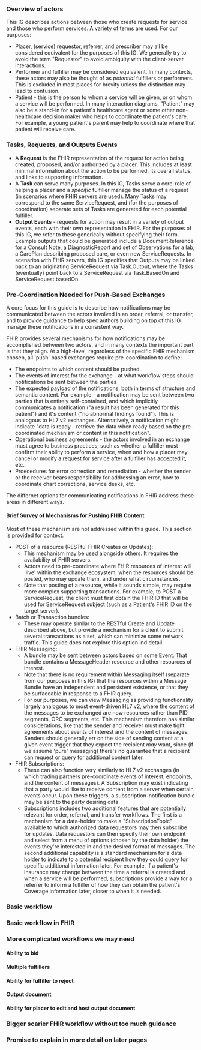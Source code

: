 ### Overview of actors

This IG describes actions between those who create requests for service and those who perform services. A variety of terms are used. For our purposes:

* Placer, (service) requestor, referrer, and prescriber may all be considered equivalent for the purposes of this IG. We generally try to avoid the term "Requestor" to avoid ambiguity with the client-server interactions. 
* Performer and fulfiller may be considered equivalent. In many contexts, these actors may also be thought of as *potential* fulfillers or performers. This is excluded in most places for brevity unless the distinction may lead to confusion.
* Patient - this is the person to whom a service will be given, or on whom a service will be performed. In many interaction diagrams, "Patient" may also be a stand-in for a patient's healthcare agent or some other non-healthcare decision maker who helps to coordinate the patient's care. For example, a young patient's parent may help to coordinate where that patient will receive care. 

### Tasks, Requests, and Outputs Events
* A **Request** is the FHIR representation of the request for action being created, proposed, and/or authorized by a placer. This includes at least minimal information about the action to be performed, its overall status, and links to supporting information.
* A **Task** can serve many purposes. In this IG, Tasks serve a core-role of helping a placer and a _specific_ fulfiller manage the status of a request (in scenarios where FHIR servers are used). Many Tasks may correspond to the same ServiceRequest, and (for the purposes of coordination) separate sets of Tasks are generated for each potential fulfiller.  
* **Output Events** - requests for action may result in a variety of output events, each with their own representation in FHIR. For the purposes of this IG, we refer to these generically without specifying their form. Example outputs that could be generated include a DocumentReference for a Consult Note, a DiagnosticReport and set of Observations for a lab, a CarePlan describing proposed care, or even new ServiceRequests. In scenarios with FHIR servers, this IG specifies that Outputs may be linked back to an originating ServiceRequest via Task.Output, where the Tasks (eventually) point back to a ServiceRequest via Task.BasedOn and ServiceRequest.basedOn.

### Pre-Coordination Needed for Push-Based Exchanges
A core focus for this guide is to describe how notifications may be communicated between the actors involved in an order, referral, or transfer, and to provide guidance to help spec authors building on top of this IG manage these notifications in a consistent way.

FHIR provides several mechanisms for how notifications may be accomplished between two actors, and in many contexts the important part is that they align. At a high-level, regardless of the specific FHIR mechanism chosen, all 'push' based exchanges require pre-coordination to define:
* The endpoints to which content should be pushed.
* The events of interest for the exchange - at what workflow steps should notifications be sent between the parties
* The expected payload of the notifications, both in terms of structure and semantic content. For example - a notification may be sent between two parties that is entirely self-contained, and which implicitly communicates a notification ("a result has been generated for this patient") and it's content ("no abnormal findings found"). This is analogous to HL7 v2 exchanges. Alternatively, a notification might indicate "data is ready - retrieve the data when ready based on the pre-coordinated mechanism or content in this notification".   
* Operational business agreements - the actors involved in an exchange must agree to business practices, such as whether a fulfiller must confirm their ability to perform a service, when and how a placer may cancel or modify a request for service after a fulfiller has accepted it, etc. 
* Proecedures for error correction and remediation - whether the sender or the receiver bears responsibility for addressing an error, how to coordinate chart corrections, service desks, etc. 

The differnet options for communicating notifications in FHIR address these areas in different ways. 

#### Brief Survey of Mechanisms for Pushing FHIR Content 
Most of these mechanism are not addressed within this guide. This section is provided for context.
* POST of a resource (RESTful FHIR Creates or Updates):
  + This mechanism may be used alongside others. It requires the availability of FHIR servers.
  + Actors need to pre-coordinate where FHIR resources of interest will 'live' within the exchange ecosystem, when the resources should be posted, who may update them, and under what circumstances.
  + Note that posting of a resource, while it sounds simple, may require more complex supporting transactions. For example, to POST a ServiceRequest, the client must first obtain the FHIR ID that will be used for ServiceRequest.subject (such as a Patient's FHIR ID on the target server).
* Batch or Transaction bundles:
  + These may operate similar to the RESTful Create and Update described above, but provide a mechanism for a client to submit several transactions as a set, which can minimize some network traffic. This guide does not explore this option ind detail.
* FHIR Messaging:
  + A bundle may be sent between actors based on some Event. That bundle contains a MessageHeader resource and other resources of interest.
  + Note that there is no requirement within Messaging itself (separate from our purposes in this IG) that the resources within a Message Bundle have an independent and persistent existence, or that they be surfaceable in response to a FHIR query.
  + For our purposes, we can view Messaging as providing functionality largely analogous to most event-driven HL7 v2, where the content of the messages to be exchanged are now resources rather than PID segments, ORC segments, etc. This mechanism therefore has similar considerations, like that the sender and receiver must make tight agreements about events of interest and the content of messages. Senders should generally err on the side of sending content at a given event trigger that they expect the recipient *may* want, since (if we assume 'pure' messaging) there's no guarantee that a recipient can request or query for additional content later.
* FHIR Subscriptions:
  + These can also function very similarly to HL7 v2 exchanges (in which trading partners pre-coordinate events of interest, endpoints, and the content of messages). A Subscription may exist indicating that a party would like to receive content from a server when certain events occur. Upon these triggers, a subscription-notification bundle may be sent to the party desiring data.
  + Subscriptions includes two additional features that are potentially relevant for order, referral, and transfer workflows. The first is a mechanism for a data-holder to make a "SubscriptionTopic" available to which authorized data requestors may then subscribe for updates. Data requestors can then specify their own endpoint and select from a menu of options (chosen by the data holder) the events they're interested in and the desired format of messages. The second additional capability is a standard mechanism for a data holder to indicate to a potential recipient how they could query for specific additional information later. For example, if a patient's insurance may change between the time a referral is created and when a service will be performed, subscriptions provide a way for a referrer to inform a fulfiller of how they can obtain the patient's Coverage information later, closer to when it is needed.    
  
### Basic workflow

### Basic workflow in FHIR

### More complicated workflows we may need

#### Ability to bid

#### Multiple fulfillers

#### Ability for fulfiller to reject

#### Output document

#### Ability for placer to edit and host output document

### Bigger scarier FHIR workflow without too much guidance

### Promise to explain in more detail on later pages
